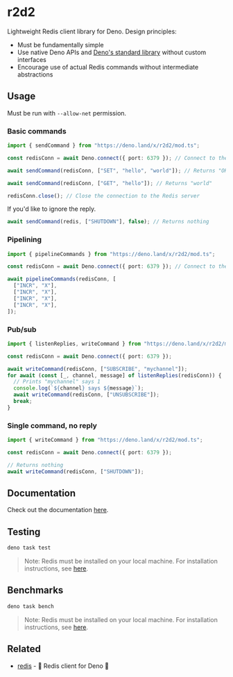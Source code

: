 # r2d2

Lightweight Redis client library for Deno. Design principles:

- Must be fundamentally simple
- Use native Deno APIs and [Deno's standard library](https://deno.land/std)
  without custom interfaces
- Encourage use of actual Redis commands without intermediate abstractions

## Usage

Must be run with `--allow-net` permission.

### Basic commands

```ts
import { sendCommand } from "https://deno.land/x/r2d2/mod.ts";

const redisConn = await Deno.connect({ port: 6379 }); // Connect to the Redis server

await sendCommand(redisConn, ["SET", "hello", "world"]); // Returns "OK"

await sendCommand(redisConn, ["GET", "hello"]); // Returns "world"

redisConn.close(); // Close the connection to the Redis server
```

If you'd like to ignore the reply.

```ts
await sendCommand(redis, ["SHUTDOWN"], false); // Returns nothing
```

### Pipelining

```ts
import { pipelineCommands } from "https://deno.land/x/r2d2/mod.ts";

const redisConn = await Deno.connect({ port: 6379 }); // Connect to the Redis server

await pipelineCommands(redisConn, [
  ["INCR", "X"],
  ["INCR", "X"],
  ["INCR", "X"],
  ["INCR", "X"],
]);
```

### Pub/sub

```ts
import { listenReplies, writeCommand } from "https://deno.land/x/r2d2/mod.ts";

const redisConn = await Deno.connect({ port: 6379 });

await writeCommand(redisConn, ["SUBSCRIBE", "mychannel"]);
for await (const [_, channel, message] of listenReplies(redisConn)) {
  // Prints "mychannel" says 1
  console.log(`${channel} says ${message}`);
  await writeCommand(redisConn, ["UNSUBSCRIBE"]);
  break;
}
```

### Single command, no reply

```ts
import { writeCommand } from "https://deno.land/x/r2d2/mod.ts";

const redisConn = await Deno.connect({ port: 6379 });

// Returns nothing
await writeCommand(redisConn, ["SHUTDOWN"]);
```

## Documentation

Check out the documentation
[here](https://doc.deno.land/https://deno.land/x/r2d2/mod.ts).

## Testing

```bash
deno task test
```

> Note: Redis must be installed on your local machine. For installation
> instructions, see [here](https://redis.io/docs/getting-started/installation/).

## Benchmarks

```bash
deno task bench
```

> Note: Redis must be installed on your local machine. For installation
> instructions, see [here](https://redis.io/docs/getting-started/installation/).

## Related

- [redis](https://deno.land/x/redis@v0.26.0) - 🦕 Redis client for Deno 🍕
